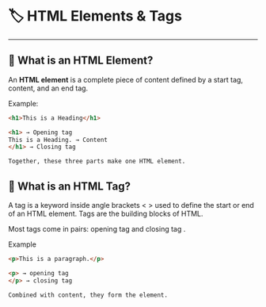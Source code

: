 # 🏷️ HTML Elements & Tags

---

## 📌 What is an HTML Element?

An **HTML element** is a complete piece of content defined by a start tag, content, and an end tag.

Example:
```html
<h1>This is a Heading</h1>

<h1> → Opening tag
This is a Heading. → Content
</h1> → Closing tag

Together, these three parts make one HTML element.

```

## 📌 What is an HTML Tag?

A tag is a keyword inside angle brackets < > used to define the start or end of an HTML element.
Tags are the building blocks of HTML.

Most tags come in pairs: opening tag <tag> and closing tag </tag>.

Example
```html
<p>This is a paragraph.</p>

<p> → opening tag
</p> → closing tag

Combined with content, they form the element.